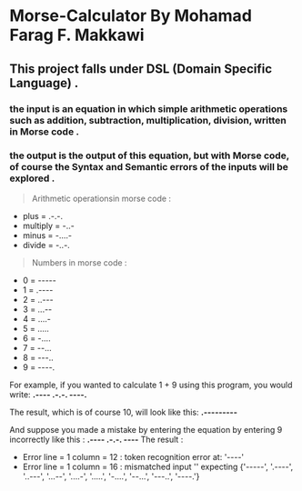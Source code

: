 # Morse-Calculator By Mohamad Farag F. Makkawi

## This project falls under DSL (Domain Specific Language) .
### the **input** is an equation in which simple arithmetic operations such as addition, subtraction, multiplication, division, written in Morse code .
### the **output** is the output of this equation, but with Morse code, of course the Syntax and Semantic errors of the inputs will be explored .

> Arithmetic operationsin morse code  : 
- plus =  .-.-. 
- multiply =  -..-
- minus =  -....-
- divide =  -..-.
          
> Numbers in morse code  :       
- 0 = -----
- 1 = .----
- 2 = ..---
- 3 = ...--
- 4 = ....-
- 5 = .....
- 6 = -....
- 7 = --...
- 8 = ---..
- 9 = ----.
 
For example, if you wanted to calculate 1 + 9 using this program, you would write:      **.---- .-.-. ----.**

The result, which is of course 10, will look like this:    **.---------**

And suppose you made a mistake by entering the equation by entering 9 incorrectly like this :     **.---- .-.-. ----**
The result :
- Error line = 1 column = 12 : token recognition error at: '----'
- Error line = 1 column = 16 : mismatched input '<EOF>' expecting {'-----', '.----', '..---', '...--', '....-', '.....', '-....', '--...', '---..', '----.'}
